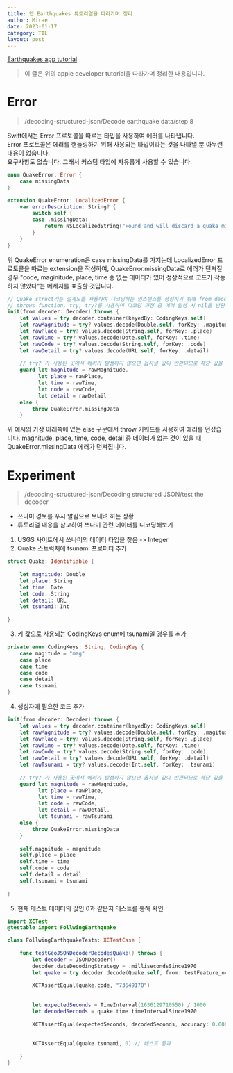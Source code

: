 ```yaml
---
title: 앱 Earthquakes 튜토리얼을 따라가며 정리
author: Mirae
date: 2023-01-17
category: TIL
layout: post
---
```


[Earthquakes app tutorial](https://developer.apple.com/tutorials/app-dev-training/decoding-structured-json)  
> 이 글은 위의 apple developer tutorial을 따라가며 정리한 내용입니다. 
  
  
  
# Error 
> /decoding-structured-json/Decode earthquake data/step 8  
  
  Swift에서는 Error 프로토콜을 따르는 타입을 사용하여 에러를 나타냅니다.  
  Error 프로토콜은 에러를 핸들링하기 위해 사용되는 타입이라는 것을 나타낼 뿐 아무런 내용이 없습니다.  
  요구사항도 없습니다. 그래서 커스텀 타입에 자유롭게 사용할 수 있습니다.  
    
```swift 
enum QuakeError: Error {
    case missingData
}

extension QuakeError: LocalizedError {
    var errorDescription: String? {
        switch self {
        case .missingData:
            return NSLocalizedString("Found and will discard a quake missing a valid code, magnitude, place, or time.", comment: "")
        }
    }
}
```  
  
  위 QuakeError enumeration은 case missingData를 가지는데 LocalizedError 프로토콜을 따르는 extension을 작성하여, QuakeError.missingData로 에러가 던져질 경우 "code, maginitude, place, time 중 없는 데이터가 있어 정상적으로 코드가 작동하지 않았다"는 메세지를 표출할 것입니다. 
  
```swift
// Quake struct라는 설계도를 사용하여 디코딩하는 인스턴스를 생성하기 위해 from decoder:_를 인자로 가지는 init 사용
// throws function, try, try?를 사용하여 디코딩 과정 중 에러 발생 시 nil을 반환하도록 처리함
init(from decoder: Decoder) throws {
    let values = try decoder.container(keyedBy: CodingKeys.self)
    let rawMagnitude = try? values.decode(Double.self, forKey: .magitude)
    let rawPlace = try? values.decode(String.self, forKey: .place)
    let rawTime = try? values.decode(Date.self, forKey: .time)
    let rawCode = try? values.decode(String.self, forKey: .code)
    let rawDetail = try? values.decode(URL.self, forKey: .detail)
    
    // try? 가 사용된 곳에서 에러가 발생하지 않으면 옵셔널 값이 반환되므로 해당 값을 unwrapping 함
    guard let magnitude = rawMagnitude,
          let place = rawPlace,
          let time = rawTime,
          let code = rawCode,
          let detail = rawDetail
    else {
        throw QuakeError.missingData
    }
```
  
위 예시의 가장 아래쪽에 있는 else 구문에서 throw 키워드를 사용하여 에러를 던졌습니다. magnitude, place, time, code, detail 중 데이터가 없는 것이 있을 때 QuakeError.missingData 에러가 던져집니다. 
  

# Experiment
> /decoding-structured-json/Decoding structured JSON/test the decoder

- 쓰나미 경보를 푸시 알림으로 보내려 하는 상황
- 튜토리얼 내용을 참고하여 쓰나미 관련 데이터를 디코딩해보기
  
1. USGS 사이트에서 쓰나미의 데이터 타입을 찾음 -> Integer
2. Quake 스트럭처에 tsunami 프로퍼티 추가

```swift
struct Quake: Identifiable {
    
    let magnitude: Double
    let place: String
    let time: Date
    let code: String
    let detail: URL
    let tsunami: Int
    
}
```
3. 키 값으로 사용되는 CodingKeys enum에 tsunami일 경우를 추가
```swift
private enum CodingKeys: String, CodingKey {
    case magitude = "mag"
    case place
    case time
    case code
    case detail
    case tsunami
}
```
4. 생성자에 필요한 코드 추가
```swift
init(from decoder: Decoder) throws {
    let values = try decoder.container(keyedBy: CodingKeys.self)
    let rawMagnitude = try? values.decode(Double.self, forKey: .magitude)
    let rawPlace = try? values.decode(String.self, forKey: .place)
    let rawTime = try? values.decode(Date.self, forKey: .time)
    let rawCode = try? values.decode(String.self, forKey: .code)
    let rawDetail = try? values.decode(URL.self, forKey: .detail)
    let rawTsunami = try? values.decode(Int.self, forKey: .tsunami)
    
    // try? 가 사용된 곳에서 에러가 발생하지 않으면 옵셔널 값이 반환되므로 해당 값을 unwrapping 함
    guard let magnitude = rawMagnitude,
          let place = rawPlace,
          let time = rawTime,
          let code = rawCode,
          let detail = rawDetail,
          let tsunami = rawTsunami
    else {
        throw QuakeError.missingData
    }
    
    self.magnitude = magnitude
    self.place = place
    self.time = time
    self.code = code
    self.detail = detail
    self.tsunami = tsunami
    
}
```
5. 현재 테스트 데이터의 값인 0과 같은지 테스트를 통해 확인 

```swift
import XCTest
@testable import FollwingEarthquake

class FollwingEarthquakeTests: XCTestCase {
    
    func testGeoJSONDecoderDecodesQuake() throws {
        let decoder = JSONDecoder()
        decoder.dateDecodingStrategy = .millisecondsSince1970
        let quake = try decoder.decode(Quake.self, from: testFeature_nc73649170)
        
        XCTAssertEqual(quake.code, "73649170")
        
        
        let expectedSeconds = TimeInterval(1636129710550) / 1000
        let decodedSeconds = quake.time.timeIntervalSince1970
        
        XCTAssertEqual(expectedSeconds, decodedSeconds, accuracy: 0.00001)
        
        
        XCTAssertEqual(quake.tsunami, 0) // 테스트 통과
        
    }
}
```



